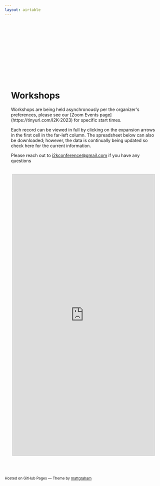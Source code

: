 ```yaml
---
layout: airtable
---
```


<div style="max-width:800px;margin:175px auto 0px auto;padding:20px;" markdown="1">
<h1>Workshops</h1>
Workshops are being held asynchronously per the organizer's preferences, please see our [Zoom Events page](https://tinyurl.com/I2K-2023) for specific start times.

Each record can be viewed in full by clicking on the expansion arrows in the first cell in the far-left column.  The spreadsheet below can also be downloaded; however, the data is continually being updated so check here for the current information.

Please reach out to [i2kconference@gmail.com](mailto:i2kconference@gmail.com) if you have any questions
</div>

<iframe class="airtable-embed" src="https://airtable.com/embed/shr44V7fmPH4isCwC?backgroundColor=greenLight&viewControls=on" frameborder="0" onmousewheel="" width="90%" height="900" style="background: transparent; border: 1px solid #ccc; margin: 0 auto; display:block;"></iframe>

<br>
<br>
<br>
<p><small>Hosted on GitHub Pages &mdash; Theme by <a href="https://twitter.com/mattgraham">mattgraham</a></small></p>
